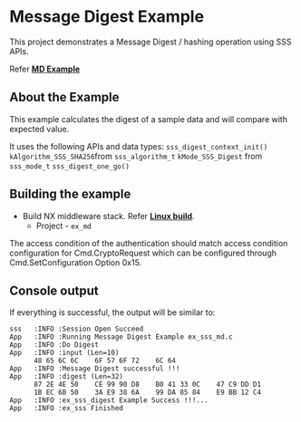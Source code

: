 # Message Digest Example

This project demonstrates a Message Digest / hashing operation using SSS APIs.

Refer [**MD Example**](./ex_sss_md.c)

## About the Example

This example calculates the digest of a sample data and will compare with expected value.

It uses the following APIs and data types:
    `sss_digest_context_init()`
    `kAlgorithm_SSS_SHA256`from `sss_algorithm_t`
    `kMode_SSS_Digest` from `sss_mode_t`
    `sss_digest_one_go()`

## Building the example

- Build NX middleware stack. Refer [**Linux build**](../../../doc/linux/readme.md).
	- Project - `ex_md`

The access condition of the authentication should match access condition
configuration for Cmd.CryptoRequest which can be configured through
Cmd.SetConfiguration Option 0x15.

## Console output

If everything is successful, the output will be similar to:
```
sss   :INFO :Session Open Succeed
App   :INFO :Running Message Digest Example ex_sss_md.c
App   :INFO :Do Digest
App   :INFO :input (Len=10)
      48 65 6C 6C    6F 57 6F 72    6C 64
App   :INFO :Message Digest successful !!!
App   :INFO :digest (Len=32)
      87 2E 4E 50    CE 99 90 D8    B0 41 33 0C    47 C9 DD D1
      1B EC 6B 50    3A E9 38 6A    99 DA 85 84    E9 BB 12 C4
App   :INFO :ex_sss_digest Example Success !!!...
App   :INFO :ex_sss Finished
```


